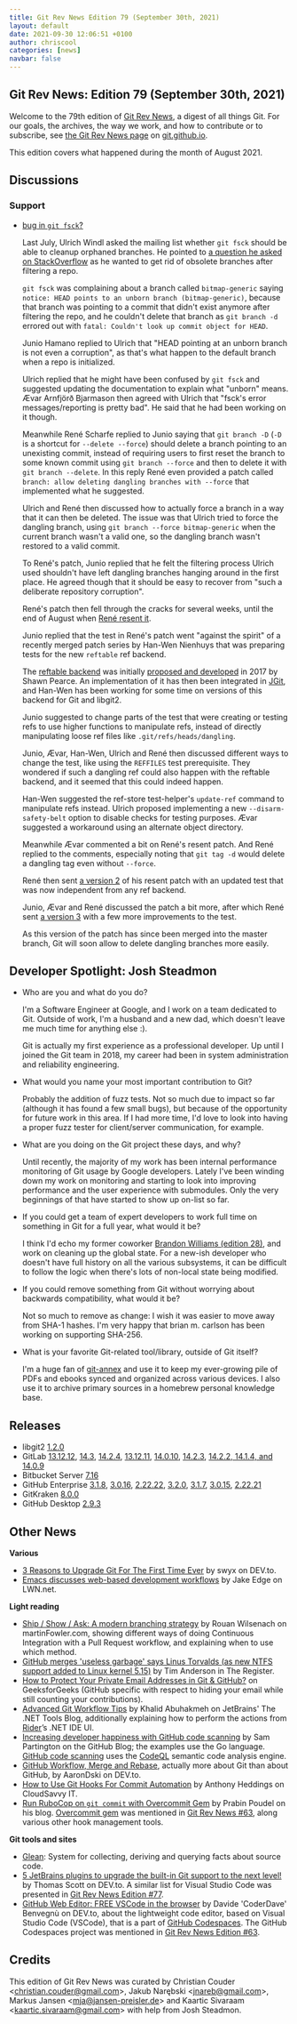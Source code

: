 ```yaml
---
title: Git Rev News Edition 79 (September 30th, 2021)
layout: default
date: 2021-09-30 12:06:51 +0100
author: chriscool
categories: [news]
navbar: false
---
```


## Git Rev News: Edition 79 (September 30th, 2021)

Welcome to the 79th edition of [Git Rev News](https://git.github.io/rev_news/rev_news/),
a digest of all things Git. For our goals, the archives, the way we work, and how to contribute or to
subscribe, see [the Git Rev News page](https://git.github.io/rev_news/rev_news/) on [git.github.io](http://git.github.io).

This edition covers what happened during the month of August 2021.

## Discussions

<!---
### General
-->

<!---
### Reviews
-->

### Support

* [bug in `git fsck`?](https://public-inbox.org/git/60DF1C22020000A100042225@gwsmtp.uni-regensburg.de/)

  Last July, Ulrich Windl asked the mailing list whether `git fsck`
  should be able to cleanup orphaned branches. He pointed to
  [a question he asked on StackOverflow](https://stackoverflow.com/questions/68226081/how-to-recover-head-problems-in-filtered-repository)
  as he wanted to get rid of obsolete branches after filtering a repo.

  `git fsck` was complaining about a branch called `bitmap-generic`
  saying `notice: HEAD points to an unborn branch (bitmap-generic)`,
  because that branch was pointing to a commit that didn't exist
  anymore after filtering the repo, and he couldn't delete that branch
  as `git branch -d` errored out with `fatal: Couldn't look up commit
  object for HEAD`.

  Junio Hamano replied to Ulrich that "HEAD pointing at an unborn
  branch is not even a corruption", as that's what happen to the
  default branch when a repo is initialized.

  Ulrich replied that he might have been confused by `git fsck` and
  suggested updating the documentation to explain what "unborn"
  means. Ævar Arnfjörð Bjarmason then agreed with Ulrich that "fsck's
  error messages/reporting is pretty bad". He said that he had been
  working on it though.

  Meanwhile René Scharfe replied to Junio saying that `git branch -D`
  (`-D` is a shortcut for `--delete --force`) should delete a branch
  pointing to an unexisting commit, instead of requiring users to
  first reset the branch to some known commit using
  `git branch --force` and then to delete it with `git branch --delete`.
  In this reply René even provided a patch called `branch: allow deleting
  dangling branches with --force` that implemented what he suggested.

  Ulrich and René then discussed how to actually force a branch in a way
  that it can then be deleted. The issue was that Ulrich tried to
  force the dangling branch, using `git branch --force bitmap-generic`
  when the current branch wasn't a valid one, so the dangling branch
  wasn't restored to a valid commit.

  To René's patch, Junio replied that he felt the filtering process
  Ulrich used shouldn't have left dangling branches hanging around in
  the first place. He agreed though that it should be easy to recover
  from "such a deliberate repository corruption".

  René's patch then fell through the cracks for several weeks, until
  the end of August when
  [René resent it](https://public-inbox.org/git/7894f736-4681-7656-e2d4-5945d2c71d31@web.de/).

  Junio replied that the test in René's patch went "against the
  spirit" of a recently merged patch series by Han-Wen Nienhuys that
  was preparing tests for the new `reftable` ref backend.

  The [reftable backend](https://www.git-scm.com/docs/reftable) was
  initially [proposed and developed](https://lore.kernel.org/git/CAJo=hJtyof=HRy=2sLP0ng0uZ4=S-DpZ5dR1aF+VHVETKG20OQ@mail.gmail.com/)
  in 2017 by Shawn Pearce. An implementation of it has then been integrated in
  [JGit](https://git.eclipse.org/r/plugins/gitiles/jgit/jgit/+/refs/heads/master/Documentation/technical/reftable.md),
  and Han-Wen has been working for some time on versions of this backend
  for Git and libgit2.

  Junio suggested to change parts of the test that were creating or
  testing refs to use higher functions to manipulate refs, instead of
  directly manipulating loose ref files like
  `.git/refs/heads/dangling`.

  Junio, Ævar, Han-Wen, Ulrich and René then discussed different ways
  to change the test, like using the `REFFILES` test
  prerequisite. They wondered if such a dangling ref could also happen
  with the reftable backend, and it seemed that this could indeed
  happen.

  Han-Wen suggested the ref-store test-helper's `update-ref` command
  to manipulate refs instead. Ulrich proposed implementing a new
  `--disarm-safety-belt` option to disable checks for testing
  purposes. Ævar suggested a workaround using an alternate object
  directory.

  Meanwhile Ævar commented a bit on René's resent patch. And René
  replied to the comments, especially noting that `git tag -d` would
  delete a dangling tag even without `--force`.

  René then sent [a version 2](https://public-inbox.org/git/325d64e9-8a31-6ba0-73f2-5e9d67b8682f@web.de/)
  of his resent patch with an updated test that was now
  independent from any ref backend.

  Junio, Ævar and René discussed the patch a bit more, after which René sent
  [a version 3](https://public-inbox.org/git/c192f438-2eaf-c098-9fe4-c03a9d36cbd0@web.de/)
  with a few more improvements to the test.

  As this version of the patch has since been merged into the master
  branch, Git will soon allow to delete dangling branches more easily.

## Developer Spotlight: Josh Steadmon

* Who are you and what do you do?

  I'm a Software Engineer at Google, and I work on a team dedicated to
  Git. Outside of work, I'm a husband and a new dad, which doesn't leave
  me much time for anything else :).

  Git is actually my first experience as a professional developer. Up
  until I joined the Git team in 2018, my career had been in system
  administration and reliability engineering.

* What would you name your most important contribution to Git?

  Probably the addition of fuzz tests. Not so much due to impact so far
  (although it has found a few small bugs), but because of the opportunity
  for future work in this area. If I had more time, I'd love to look into
  having a proper fuzz tester for client/server communication, for
  example.

* What are you doing on the Git project these days, and why?

  Until recently, the majority of my work has been internal performance
  monitoring of Git usage by Google developers. Lately I've been winding
  down my work on monitoring and starting to look into improving
  performance and the user experience with submodules. Only the very
  beginnings of that have started to show up on-list so far.

* If you could get a team of expert developers to work full time on
  something in Git for a full year, what would it be?

  I think I'd echo my former coworker [Brandon Williams (edition 28)](https://git.github.io/rev_news/2017/06/14/edition-28/#developer-spotlight-brandon-williams),
  and work on cleaning up the global state. For a new-ish developer who
  doesn't have full history on all the various subsystems, it can be
  difficult to follow the logic when there's lots of non-local state being
  modified.

* If you could remove something from Git without worrying about
  backwards compatibility, what would it be?

  Not so much to remove as change: I wish it was easier to move away from
  SHA-1 hashes. I'm very happy that brian m. carlson has been working on
  supporting SHA-256.

* What is your favorite Git-related tool/library, outside of Git itself?

  I'm a huge fan of [git-annex](https://git-annex.branchable.com/) and use
  it to keep my ever-growing pile of PDFs and ebooks synced and organized
  across various devices. I also use it to archive primary sources in a
  homebrew personal knowledge base.

## Releases

+ libgit2 [1.2.0](https://github.com/libgit2/libgit2/releases/tag/v1.2.0)
+ GitLab [13.12.12](https://about.gitlab.com/releases/2021/09/22/gitlab-13-12-12-released/),
[14.3](https://about.gitlab.com/releases/2021/09/22/gitlab-14-3-released/),
[14.2.4](https://about.gitlab.com/releases/2021/09/17/gitlab-14-2-4-released/),
[13.12.11](https://about.gitlab.com/releases/2021/09/02/gitlab-13-12-11-released/),
[14.0.10](https://about.gitlab.com/releases/2021/09/02/gitlab-14-0-10-released/),
[14.2.3](https://about.gitlab.com/releases/2021/09/01/gitlab-14-2-3-released/),
[14.2.2, 14.1.4, and 14.0.9](https://about.gitlab.com/releases/2021/08/31/security-release-gitlab-14-2-2-released/)
+ Bitbucket Server [7.16](https://confluence.atlassian.com/bitbucketserver/bitbucket-server-release-notes-872139866.html)
+ GitHub Enterprise [3.1.8](https://help.github.com/enterprise-server@3.1/admin/release-notes#3.1.8),
[3.0.16](https://help.github.com/enterprise-server@3.0/admin/release-notes#3.0.16),
[2.22.22](https://help.github.com/enterprise-server@2.22/admin/release-notes#2.22.22),
[3.2.0](https://help.github.com/enterprise-server@3.2/admin/release-notes#3.2.0),
[3.1.7](https://help.github.com/enterprise-server@3.1/admin/release-notes#3.1.7),
[3.0.15](https://help.github.com/enterprise-server@3.0/admin/release-notes#3.0.15),
[2.22.21](https://help.github.com/enterprise-server@2.22/admin/release-notes#2.22.21)
+ GitKraken [8.0.0](https://support.gitkraken.com/release-notes/current)
+ GitHub Desktop [2.9.3](https://desktop.github.com/release-notes/)

## Other News

__Various__
* [3 Reasons to Upgrade Git For The First Time Ever](https://dev.to/swyx/3-reasons-to-upgrade-git-2bj3)
  by swyx on DEV.to.
* [Emacs discusses web-based development workflows](https://lwn.net/Articles/867956/)
  by Jake Edge on LWN.net.


__Light reading__
* [Ship / Show / Ask: A modern branching strategy](https://martinfowler.com/articles/ship-show-ask.html)
  by Rouan Wilsenach on martinFowler.com, showing different ways of doing
  Continuous Integration with a Pull Request workflow, and explaining when
  to use which method.
* [GitHub merges 'useless garbage' says Linus Torvalds (as new NTFS support added to Linux kernel 5.15)](https://www.theregister.com/2021/09/06/github_merges_useless_garbage_says/)
  by Tim Anderson in The Register.
* [How to Protect Your Private Email Addresses in Git & GitHub?](https://www.geeksforgeeks.org/how-to-protect-your-private-email-addresses-in-git-github/)
  on GeeksforGeeks (GitHub specific with respect to hiding your email while
  still counting your contributions).
* [Advanced Git Workflow Tips](https://blog.jetbrains.com/dotnet/2021/09/13/advanced-git-workflow-tips/)
  by Khalid Abuhakmeh on JetBrains' The .NET Tools Blog, additionally explaining
  how to perform the actions from [Rider](https://www.jetbrains.com/rider/)’s .NET IDE UI.
* [Increasing developer happiness with GitHub code scanning](https://github.blog/2021-09-07-increasing-developer-happiness-github-code-scanning/)
  by Sam Partington on the GitHub Blog; the examples use the Go language.
  [GitHub code scanning](https://github.blog/2021-09-07-increasing-developer-happiness-github-code-scanning/)
  uses the [CodeQL](https://securitylab.github.com/tools/codeql/) semantic code analysis engine.
* [GitHub Workflow, Merge and Rebase](https://dev.to/aarondski/github-workflow-merge-and-rebase-1cig),
  actually more about Git than about GitHub, by AaronDski on DEV.to.
* [How to Use Git Hooks For Commit Automation](https://www.cloudsavvyit.com/14036/how-to-use-git-hooks-for-commit-automation/)
  by Anthony Heddings on CloudSavvy IT.
* [Run RuboCop on `git commit` with Overcommit Gem](https://prabinpoudel.com.np/articles/run-rubocop-on-git-commit-with-overcommit-gem/)
  by Prabin Poudel on his blog.  [Overcommit gem](https://github.com/sds/overcommit)
  was mentioned in [Git Rev News #63](https://git.github.io/rev_news/2020/05/28/edition-63/),
  along various other hook management tools.


__Git tools and sites__
* [Glean](https://glean.software/): System for collecting, deriving and querying facts about source code.
* [5 JetBrains plugins to upgrade the built-in Git support to the next level!](https://dev.to/anotherdevuser/5-jetbrains-plugins-to-upgrade-the-builtin-git-support-to-the-next-level-3ojf)
  by Thomas Scott on DEV.to.  A similar list for Visual Studio Code was
  presented in [Git Rev News Edition #77](https://git.github.io/rev_news/2021/07/31/edition-77/).
* [GitHub Web Editor: FREE VSCode in the browser](https://dev.to/github/vscode-in-the-browser-for-free-github-web-editor-k4h)
  by Davide 'CoderDave' Benvegnù on DEV.to, about the lightweight code editor,
  based on Visual Studio Code (VSCode), that is a part of [GitHub Codespaces](https://dev.to/github/github-codespaces-ga-any-good-reviewed-and-tested-3e62).
  The GitHub Codespaces project was mentioned in [Git Rev News Edition #63](https://git.github.io/rev_news/2020/05/28/edition-63/).


## Credits

This edition of Git Rev News was curated by
Christian Couder &lt;<christian.couder@gmail.com>&gt;,
Jakub Narębski &lt;<jnareb@gmail.com>&gt;,
Markus Jansen &lt;<mja@jansen-preisler.de>&gt; and
Kaartic Sivaraam &lt;<kaartic.sivaraam@gmail.com>&gt;
with help from Josh Steadmon.
